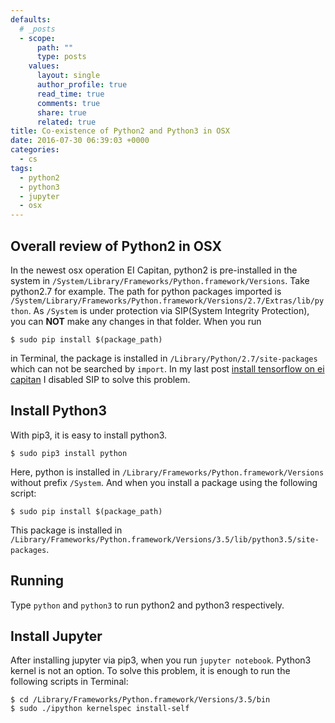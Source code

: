 ```yaml
---
defaults:
  # _posts
  - scope:
      path: ""
      type: posts
    values:
      layout: single
      author_profile: true
      read_time: true
      comments: true
      share: true
      related: true
title: Co-existence of Python2 and Python3 in OSX
date: 2016-07-30 06:39:03 +0000
categories:
  - cs
tags: 
  - python2
  - python3 
  - jupyter 
  - osx
---
```


## Overall review of Python2 in OSX

In the newest osx operation EI Capitan, python2 is pre-installed in the system in `/System/Library/Frameworks/Python.framework/Versions`. Take python2.7 for example. The path for python packages imported is `/System/Library/Frameworks/Python.framework/Versions/2.7/Extras/lib/python`. As `/System` is under protection via SIP(System Integrity Protection), you can **NOT** make any changes in that folder.  When you run 

```shell
$ sudo pip install $(package_path)
```

in Terminal, the package is installed in `/Library/Python/2.7/site-packages` which can not be searched by  `import`. In my last post [install tensorflow on ei capitan](/blog/cs/install-tensorflow-on-ei-capitan/) I disabled SIP to solve this problem.

## Install Python3

With pip3, it is easy to install python3.

```shell
$ sudo pip3 install python
```

Here, python is installed in `/Library/Frameworks/Python.framework/Versions` without prefix `/System`. And when you install a package using the following script:

```shell
$ sudo pip install $(package_path)
```

This package is installed in `/Library/Frameworks/Python.framework/Versions/3.5/lib/python3.5/site-packages`.

## Running

Type `python` and `python3` to run python2 and python3 respectively.

## Install Jupyter 

After installing jupyter via pip3, when you run `jupyter notebook`. Python3 kernel is not an option. To solve this problem, it is enough to run the following scripts in Terminal:

```shell
$ cd /Library/Frameworks/Python.framework/Versions/3.5/bin
$ sudo ./ipython kernelspec install-self
```

